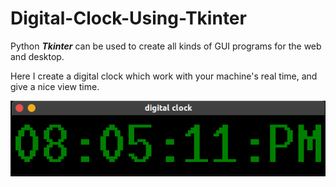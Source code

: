 # Digital-Clock-Using-Tkinter

Python ***Tkinter*** can be used to create all kinds of GUI programs for the web and desktop.

Here I create a digital clock which work with your machine's real time, and give a nice view time.


![digital_clock](demo.png)
